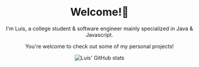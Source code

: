 <div align="center" markdown="1">

# Welcome!🦦
I'm Luis, a college student & software engineer mainly specialized in Java & Javascript.

You're welcome to check out some of my personal projects!

![Luis' GitHub stats](https://github-readme-stats.vercel.app/api?username=luisboto&count_private=true&hide=contribs&show_icons=true&theme=swift)
<!--[![Luis' Top Langs](https://github-readme-stats.vercel.app/api/top-langs/?username=luisboto&layout=compact)](https://github.com/anuraghazra/github-readme-stats)-->
